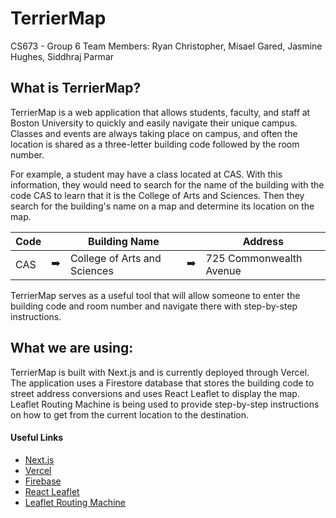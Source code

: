 # TerrierMap

CS673 - Group 6
Team Members: Ryan Christopher, Misael Gared, Jasmine Hughes, Siddhraj Parmar

## What is TerrierMap?

TerrierMap is a web application that allows students, faculty, and staff at Boston University to quickly and easily navigate their unique campus. Classes and events are always taking place on campus, and often the location is shared as a three-letter building code followed by the room number. 

For example, a student may have a class located at CAS. With this information, they would need to search for the name of the building with the code CAS to learn that it is the College of Arts and Sciences. Then they search for the building's name on a map and determine its location on the map. 


| Code |   | Building Name |   | Address |
| ---- | - | ------------- | - | ------- |
| CAS  | :arrow_right: | College of Arts and Sciences | :arrow_right: | 725 Commonwealth Avenue |  


TerrierMap serves as a useful tool that will allow someone to enter the building code and room number and navigate there with step-by-step instructions. 

## What we are using:

TerrierMap is built with Next.js and is currently deployed through Vercel. The application uses a Firestore database that stores the building code to street address conversions and uses React Leaflet to display the map. Leaflet Routing Machine is being used to provide step-by-step instructions on how to get from the current location to the destination.


#### Useful Links
- [Next.js](https://nextjs.org/)
- [Vercel](https://vercel.com/)
- [Firebase](https://firebase.google.com/)
- [React Leaflet](https://react-leaflet.js.org/)
- [Leaflet Routing Machine](https://www.liedman.net/leaflet-routing-machine/)
